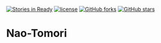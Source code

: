 [![Stories in Ready](https://badge.waffle.io/iSm1le/Nao-Tomori.png?label=ready&title=Ready&style=flat-square)](https://waffle.io/iSm1le/Nao-Tomori)
[![license](https://img.shields.io/github/license/mashape/apistatus.svg?style=flat-square)]()
[![GitHub forks](https://img.shields.io/github/forks/badges/shields.svg?style=social&label=Fork&style=flat-square)]()
[![GitHub stars](https://img.shields.io/github/stars/badges/shields.svg?style=social&label=Star&style=flat-square)]()
# Nao-Tomori

